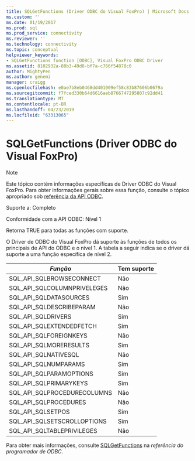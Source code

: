 ```yaml
---
title: SQLGetFunctions (Driver ODBC do Visual FoxPro) | Microsoft Docs
ms.custom: ''
ms.date: 01/19/2017
ms.prod: sql
ms.prod_service: connectivity
ms.reviewer: ''
ms.technology: connectivity
ms.topic: conceptual
helpviewer_keywords:
- SQLGetFunctions function [ODBC], Visual FoxPro ODBC Driver
ms.assetid: 8102932a-88b3-49d8-bf7a-c766f54878c0
author: MightyPen
ms.author: genemi
manager: craigg
ms.openlocfilehash: e0ae7b8eb0468dd401009ef58c83b87606b0679a
ms.sourcegitcommit: f7fced330b64d6616aeb8766747295807c92dd41
ms.translationtype: MT
ms.contentlocale: pt-BR
ms.lasthandoff: 04/23/2019
ms.locfileid: "63313065"
---
```

# <a name="sqlgetfunctions-visual-foxpro-odbc-driver"></a>SQLGetFunctions (Driver ODBC do Visual FoxPro)
> [!NOTE]  
>  Este tópico contém informações específicas de Driver ODBC do Visual FoxPro. Para obter informações gerais sobre essa função, consulte o tópico apropriado sob [referência da API ODBC](../../odbc/reference/syntax/odbc-api-reference.md).  
  
 Suporte a: Completo  
  
 Conformidade com a API ODBC: Nível 1  
  
 Retorna TRUE para todas as funções com suporte.  
  
 O Driver de ODBC do Visual FoxPro dá suporte às funções de todos os principais de API do ODBC e o nível 1. A tabela a seguir indica se o driver dá suporte a uma função específica de nível 2.  
  
|*Função*|Tem suporte|  
|----------------|---------------|  
|SQL_API_SQLBROWSECONNECT|Não|  
|SQL_API_SQLCOLUMNPRIVELEGES|Não|  
|SQL_API_SQLDATASOURCES|Sim|  
|SQL_API_SQLDESCRIBEPARAM|Não|  
|SQL_API_SQLDRIVERS|Sim|  
|SQL_API_SQLEXTENDEDFETCH|Sim|  
|SQL_API_SQLFOREIGNKEYS|Não|  
|SQL_API_SQLMORERESULTS|Sim|  
|SQL_API_SQLNATIVESQL|Não|  
|SQL_API_SQLNUMPARAMS|Sim|  
|SQL_API_SQLPARAMOPTIONS|Sim|  
|SQL_API_SQLPRIMARYKEYS|Sim|  
|SQL_API_SQLPROCEDURECOLUMNS|Não|  
|SQL_API_SQLPROCEDURES|Não|  
|SQL_API_SQLSETPOS|Sim|  
|SQL_API_SQLSETSCROLLOPTIONS|Sim|  
|SQL_API_SQLTABLEPRIVILEGES|Não|  
  
 Para obter mais informações, consulte [SQLGetFunctions](../../odbc/reference/syntax/sqlgetfunctions-function.md) na *referência do programador de ODBC*.
